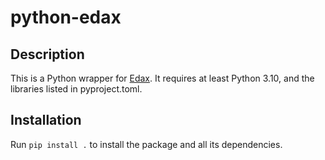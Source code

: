 # python-edax

## Description
This is a Python wrapper for [Edax](https://github.com/abulmo/edax-reversi).
It requires at least Python 3.10, and the libraries listed in pyproject.toml.

## Installation
Run `pip install .` to install the package and all its dependencies.
